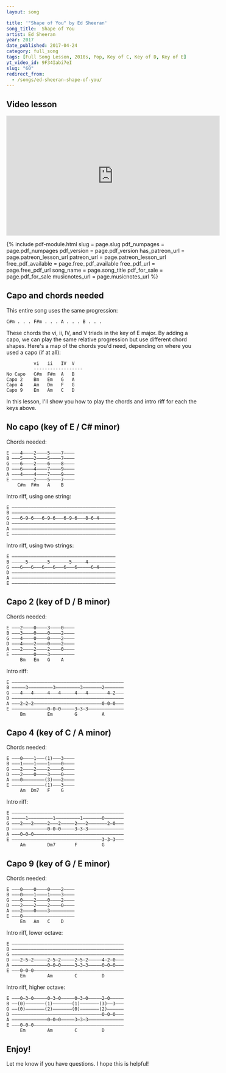 ```yaml
---
layout: song

title: '"Shape of You" by Ed Sheeran'
song_title:  Shape of You
artist: Ed Sheeran
year: 2017
date_published: 2017-04-24
category: full_song
tags: [Full Song Lesson, 2010s, Pop, Key of C, Key of D, Key of E]
yt_video_id: 9F34Iabi7eI
slug: "60"
redirect_from:
  - /songs/ed-sheeran-shape-of-you/
---
```


## Video lesson

<iframe width="560" height="315" src="https://www.youtube.com/embed/9F34Iabi7eI?showinfo=0" frameborder="0" allowfullscreen></iframe>




{% include pdf-module.html slug = page.slug pdf_numpages = page.pdf_numpages pdf_version = page.pdf_version has_patreon_url = page.patreon_lesson_url patreon_url = page.patreon_lesson_url free_pdf_available = page.free_pdf_available free_pdf_url = page.free_pdf_url song_name = page.song_title pdf_for_sale = page.pdf_for_sale musicnotes_url = page.musicnotes_url %}


## Capo and chords needed

This entire song uses the same progression:

    C#m . . . F#m . . . A . . . B . . .

These chords the vi, ii, IV, and V triads in the key of E major. By adding a capo, we can play the same relative progression but use different chord shapes. Here's a map of the chords you'd need, depending on where you used a capo (if at all):

              vi   ii   IV  V
              ------------------
    No Capo   C#m  F#m  A   B
    Capo 2    Bm   Em   G   A
    Capo 4    Am   Dm   F   G
    Capo 9    Em   Am   C   D

In this lesson, I'll show you how to play the chords and intro riff for each the keys above.

## No capo (key of E / C# minor)

Chords needed:

    E –––4––––2––––5––––7––––
    B –––5––––2––––5––––7––––
    G –––6––––2––––6––––8––––
    D –––6––––4––––7––––9––––
    A –––4––––4––––7––––9––––
    E ––––––––2––––5––––7––––
        C#m  F#m   A    B

Intro riff, using one string:

    E ––––––––––––––––––––––––––––––––––––––
    B ––––––––––––––––––––––––––––––––––––––
    G –––6–9–6–––6–9–6–––6–9–6–––8–6–4––––––
    D ––––––––––––––––––––––––––––––––––––––
    A ––––––––––––––––––––––––––––––––––––––
    E ––––––––––––––––––––––––––––––––––––––

Intro riff, using two strings:

    E ––––––––––––––––––––––––––––––––––––––
    B –––––5–––––––5–––––––5–––––4––––––––––
    G –––6–––6–––6–––6–––6–––6–––––6–4––––––
    D ––––––––––––––––––––––––––––––––––––––
    A ––––––––––––––––––––––––––––––––––––––
    E ––––––––––––––––––––––––––––––––––––––

## Capo 2 (key of D / B minor)

Chords needed:

    E –––2––––0––––3––––0––––
    B –––3––––0––––0––––2––––
    G –––4––––0––––0––––2––––
    D –––4––––2––––0––––2––––
    A –––2––––2––––2––––0––––
    E ––––––––0––––3–––––––––
         Bm   Em   G    A

Intro riff:

    E –––––––––––––––––––––––––––––––––––––––––
    B –––––3–––––––––3–––––––––3–––––––2–––––––
    G –––4–––4–––––4–––4–––––4–––4–––––––4–2–––
    D –––––––––––––––––––––––––––––––––––––––––
    A –––2–2–2–––––––––––––––––––––––––0–0–0–––
    E –––––––––––––0–0–0–––––3–3–3–––––––––––––
         Bm        Em        G         A


## Capo 4 (key of C / A minor)

Chords needed:

    E –––0––––1–––(1)–––3––––
    B –––1––––1––––1––––0––––
    G –––2––––2––––2––––0––––
    D –––2––––0––––3––––0––––
    A –––0––––––––(3)–––2––––
    E ––––––––––––(1)–––3––––
         Am  Dm7   F    G

Intro riff:

    E –––––––––––––––––––––––––––––––––––––––––
    B –––––1–––––––––1–––––––––1–––––––0–––––––
    G –––2–––2–––––2–––2–––––2–––2–––––––2–0–––
    D –––––––––––––0–0–0–––––3–3–3–––––––––––––
    A –––0–0–0–––––––––––––––––––––––––––––––––
    E –––––––––––––––––––––––––––––––––3–3–3–––
         Am        Dm7       F         G

## Capo 9 (key of G / E minor)

Chords needed:

    E –––0––––0––––0––––2––––
    B –––0––––1––––1––––3––––
    G –––0––––2––––0––––2––––
    D –––2––––2––––2––––0––––
    A –––2––––0––––3–––––––––
    E –––0–––––––––––––––––––
         Em   Am   C    D

Intro riff, lower octave:

    E –––––––––––––––––––––––––––––––––––––––––
    B –––––––––––––––––––––––––––––––––––––––––
    G –––––––––––––––––––––––––––––––––––––––––
    D –––2–5–2–––––2–5–2–––––2–5–2–––––4–2–0–––
    A –––––––––––––0–0–0–––––3–3–3–––––0–0–0–––
    E –––0–0–0–––––––––––––––––––––––––––––––––
         Em        Am        C         D

Intro riff, higher octave:

    E –––0–3–0–––––0–3–0–––––0–3–0–––––2–0–––––
    B ––(0)–––––––(1)–––––––(1)–––––––(3)––3–––
    G ––(0)–––––––(2)–––––––(0)–––––––(2)––––––
    D –––––––––––––––––––––––––––––––––0–0–0–––
    A –––––––––––––0–0–0–––––3–3–3–––––––––––––
    E –––0–0–0–––––––––––––––––––––––––––––––––
         Em        Am        C         D

## Enjoy!

Let me know if you have questions. I hope this is helpful!
